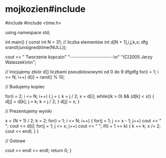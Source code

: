 # mojkozien#include <iostream>
#include <cstdlib>
#include <time.h>

using namespace std;

int main()
{
  const int N = 31; // liczba elementów
  int d[N + 1],i,j,k,x;
dfg
  srand((unsigned)time(NULL));

  cout << "   Tworzenie  kopca\n"
          "----------------------\n"
          "(C)2005 Jerzy Walaszek\n\n";

// Inicjujemy zbiór d[] liczbami pseudolosowymi od 0 do 9
dfgdfg
  for(i = 1; i <= N; i++) d[i] = rand() % 10;

// Budujemy kopiec

  for(i = 2; i <= N; i++)
  {
    j = i; k = j / 2;
    x = d[i];
    while((k > 0) && (d[k] < x))
    {
      d[j] = d[k];
      j = k; k = j / 2;
    }
    d[j] = x;
  }

// Prezentujemy wyniki

  x = (N + 1) / 2; k = 2;
  for(i = 1; i <= N; i++)
  {
    for(j = 1; j <= x - 1; j++) cout << " ";
    cout << d[i];
    for(j = 1; j <= x; j++) cout << " ";
    if(i + 1 == k)
    {
      k += k; x /= 2; cout << endl;
    }
  }

// Gotowe

  cout << endl << endl;
  return 0;
} 
